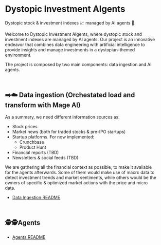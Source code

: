 # Dystopic Investment AIgents

Dystopic stock &amp; investment indexes 📈 managed by AI agents 🤖.

Welcome to Dystopic Investment AIgents, where dystopic stock and investment indexes are managed by AI agents. Our project is an innovative endeavor that combines data engineering with artificial intelligence to provide insights and manage investments in a dystopian-themed environment.

The project is composed by two main components: data ingestion and AI agents. 

<br>

## ➡️☁️ Data ingestion (Orchestated load and transform with Mage AI)

As a summary, we need different information sources as:
- Stock prices
- Market news (both for traded stocks & pre-IPO startups)
- Startup platforms. For now implemented:
    - Crunchbase
    - Product Hunt
- Financial reports (TBD)
- Newsletters & social feeds (TBD)

We are gathering all the financial context as possible, to make it available for the agents afterwards. Some of them would make use of macro data to detect investment trends and market sentiments, while others would be the owners of specific & optimized market actions with the price and micro data.

- [Data Ingestion README](./dystopic_investment_aigents/data_ingestion/README.md)

<br>

## 🕵️🕵️Agents

- [Agents README](./dystopic_investment_aigents/agents/README.md)
